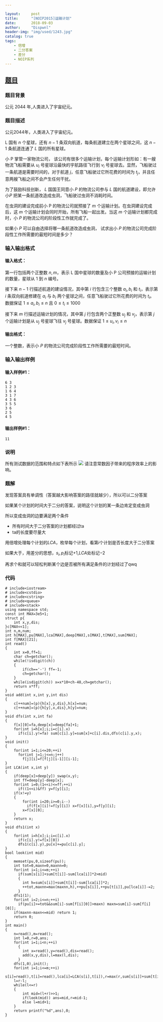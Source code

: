 ```yaml
---

layout:     post
title:      "[NOIP2015]运输计划"
date:       2018-09-03
author:     "Dispwnl"
header-img: "img/used/1243.jpg"
catalog: true
tags:
    - 倍增
    - 二分答案
    - 差分
    - NOIP系列
---
```

## [题目](https://www.luogu.org/problemnew/show/P2680)
### 题目背景
公元 $2044$ 年,人类进入了宇宙纪元。

### 题目描述
公元$2044​$ 年，人类进入了宇宙纪元。

L 国有 $n$ 个星球，还有 $n-1$ 条双向航道，每条航道建立在两个星球之间，这 $n-1$ 条航道连通了 $L$ 国的所有星球。

小 P 掌管一家物流公司， 该公司有很多个运输计划，每个运输计划形如：有一艘物流飞船需要从 $u_i$ 号星球沿最快的宇航路径飞行到 $v_i$ 号星球去。显然，飞船驶过一条航道是需要时间的，对于航道 $j$，任意飞船驶过它所花费的时间为 $t_j$，并且任意两艘飞船之间不会产生任何干扰。

为了鼓励科技创新， $L$ 国国王同意小 $P$ 的物流公司参与 $L$ 国的航道建设，即允许小$P$ 把某一条航道改造成虫洞，飞船驶过虫洞不消耗时间。

在虫洞的建设完成前小 P 的物流公司就预接了 $m$ 个运输计划。在虫洞建设完成后，这 $m$ 个运输计划会同时开始，所有飞船一起出发。当这 $m$ 个运输计划都完成时，小 $P$ 的物流公司的阶段性工作就完成了。

如果小 $P$ 可以自由选择将哪一条航道改造成虫洞， 试求出小 $P$ 的物流公司完成阶段性工作所需要的最短时间是多少？

### 输入输出格式
#### 输入格式：
第一行包括两个正整数 $n, m$，表示 L 国中星球的数量及小 P 公司预接的运输计划的数量，星球从 $1$ 到 $n$ 编号。

接下来 $n-1$ 行描述航道的建设情况，其中第 $i$ 行包含三个整数 $a_i, b_i$ 和 $t_i$，表示第 $i$ 条双向航道修建在 $a_i$ 与 $b_i$ 两个星球之间，任意飞船驶过它所花费的时间为 $t_i$。数据保证 $1 \leq a_i,b_i \leq n$ 且 $0 \leq t_i \leq 1000$

接下来 $m$ 行描述运输计划的情况，其中第 $j$ 行包含两个正整数 $u_j$ 和 $v_j$，表示第 $j$ 个运输计划是从 $u_j$ 号星球飞往 $v_j$ 号星球。数据保证 $1 \leq u_i,v_i \leq n$

#### 输出格式：
一个整数，表示小 $P$ 的物流公司完成阶段性工作所需要的最短时间。

### 输入输出样例
#### 输入样例#1： 
```plain
6 3 
1 2 3 
1 6 4 
3 1 7 
4 3 6 
3 5 5 
3 6 
2 5 
4 5
```
#### 输出样例#1： 
```plain
11
```
### 说明
所有测试数据的范围和特点如下表所示
![](https://cdn.luogu.org/upload/pic/1831.png)
请注意常数因子带来的程序效率上的影响。

### 题解
发现答案具有单调性（答案越大影响答案的路径就越少），所以可以二分答案

如果某个计划的时间大于二分的答案，说明这个计划的某一条边肯定变成虫洞

所以变成虫洞的边要满足两个条件

- 所有时间大于二分答案的计划都经过ta
- ta的长度要尽量大

用倍增处理每个计划的$LCA$，枚举每个计划，看第$i$个计划是否长度大于二分答案

如果大于，用差分的思想，$s_i,p_i$标记+1,$LCA$处标记$-2$

再求个和就可以轻松判断某个边是否被所有满足条件的计划经过了qwq

### 代码
```
# include<iostream>
# include<cstdio>
# include<cstring>
# include<queue>
# include<stack>
using namespace std;
const int MAX=3e5+1; 
struct p{
	int x,y,dis;
}c[MAX<<1];
int n,m,num;
int h[MAX],pu[MAX],lca[MAX],deep[MAX],s[MAX],t[MAX],sum[MAX];
int f[MAX][21];
int read()
{
	int x=0,ff=1;
	char ch=getchar();
	while(!isdigit(ch))
	{
		if(ch=='-') ff=-1;
		ch=getchar();
	}
	while(isdigit(ch)) x=x*10+ch-48,ch=getchar();
	return x*ff;
}
void add(int x,int y,int dis)
{
	c[++num]=(p){h[x],y,dis},h[x]=num;
	c[++num]=(p){h[y],x,dis},h[y]=num;
}
void dfs(int x,int fa)
{
	f[x][0]=fa,deep[x]=deep[fa]+1;
	for(int i=h[x];i;i=c[i].x)
	  if(c[i].y!=fa) sum[c[i].y]=sum[x]+c[i].dis,dfs(c[i].y,x);
}
void init()
{
	for(int i=1;i<=20;++i)
	  for(int j=1;j<=n;j++)
	    f[j][i]=f[f[j][i-1]][i-1];
}
int LCA(int x,int y)
{
	if(deep[x]>deep[y]) swap(x,y);
	int ff=deep[y]-deep[x];
	for(int i=0;(1<<i)<=ff;++i)
	  if((1<<i)&ff) y=f[y][i];
	if(x!=y)
	{
		for(int i=20;i>=0;i--)
		  if(f[x][i]!=f[y][i]) x=f[x][i],y=f[y][i];
		x=f[x][0];
	}
	return x;
}
void dfs1(int x)
{
	for(int i=h[x];i;i=c[i].x)
	  if(c[i].y!=f[x][0])
	  dfs1(c[i].y),pu[x]+=pu[c[i].y];
}
bool look(int mid)
{
	memset(pu,0,sizeof(pu));
	int tot=0,maxn=0,maxnn=0;
	for(int i=1;i<=m;++i)
	  if(sum[s[i]]+sum[t[i]]-sum[lca[i]]*2>mid)
	  {
	  	int h=sum[s[i]]+sum[t[i]]-sum[lca[i]]*2;
	  	++tot,maxnn=max(maxnn,h),++pu[s[i]],++pu[t[i]],pu[lca[i]]-=2;
	  }
	dfs1(1);
	for(int i=2;i<=n;++i)
	  if(pu[i]>=tot&&sum[i]-sum[f[i][0]]>maxn) maxn=sum[i]-sum[f[i][0]];
	if(maxnn-maxn<=mid) return 1;
	return 0;
}
int main()
{
	n=read(),m=read();
	int l=0,r=0,ans;
	for(int i=1;i<n;++i)
	  {
	  	int x=read(),y=read(),dis=read();
	  	add(x,y,dis),l=max(l,dis);
	  }
	dfs(1,0),init();
	for(int i=1;i<=m;++i)
	  s[i]=read(),t[i]=read(),lca[i]=LCA(s[i],t[i]),r=max(r,sum[s[i]]+sum[t[i]]-2*sum[lca[i]]);
	l=r-l;
	while(l<=r)
	{
		int mid=(l+r)>>1;
		if(look(mid)) ans=mid,r=mid-1;
		else l=mid+1;
	}
	return printf("%d",ans),0;
}
```
